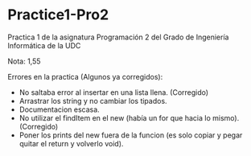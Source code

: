 # Practice1-Pro2
Practica 1 de la asignatura Programación 2 del Grado de Ingeniería Informática de la UDC

Nota: 1,55

Errores en la practica (Algunos ya corregidos):
  - No saltaba error al insertar en una lista llena. (Corregido)
  - Arrastrar los string y no cambiar los tipados.
  - Documentacion escasa.
  - No utilizar el findItem en el new (había un for que hacia lo mismo). (Corregido)
  - Poner los prints del new fuera de la funcion (es solo copiar y pegar quitar el return y volverlo void). 


